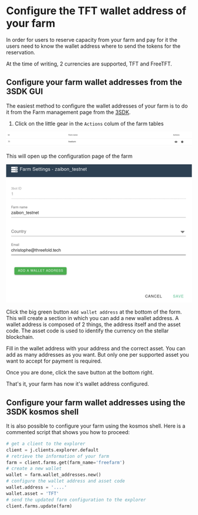 # Configure the TFT wallet address of your farm

In order for users to reserve capacity from your farm and pay for it the users need to know the wallet address where to send the tokens for the reservation.

At the time of writing, 2 currencies are supported, TFT and FreeTFT.

## Configure your farm wallet addresses from the 3SDK GUI

The easiest method to configure the wallet addresses of your farm is to do it from the Farm management page from the [3SDK](http://wiki.cloud.threefold.io/gettingstarted/sdk_install.html).

1. Click on the little gear in the `Actions` colum of the farm tables

![farm table](images/farm_table.png)

This will open up the configuration page of the farm

![farm configuration](images/farm_configuration.png)

Click the big green button `Add wallet address` at the bottom of the form. This will create a section in which you can add a new wallet address.
A wallet address is composed of 2 things, the address itself and the asset code. The asset code is used to identify the currency on the stellar blockchain.

Fill in the wallet address with your address and the correct asset. You can add as many addresses as you want. But only one per supported asset you want to accept for payment is required.

Once you are done, click the save button at the bottom right.

That's it, your farm has now it's wallet address configured.

## Configure your farm wallet addresses using the 3SDK kosmos shell

It is also possible to configure your farm using the kosmos shell.
Here is a commented script that shows you how to proceed:

```python
# get a client to the explorer
client = j.clients.explorer.default
# retrieve the information of your farm
farm = client.farms.get(farm_name='freefarm')
# create a new wallet
wallet = farm.wallet_addresses.new()
# configure the wallet address and asset code
wallet.address = '....'
wallet.asset = 'TFT'
# send the updated farm configuration to the explorer
client.farms.update(farm)
```
